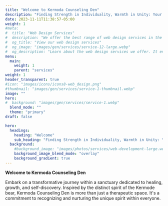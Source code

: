 ```yaml
---
title: "Welcome to Kermoda Counseling Den"
description: "Finding Strength in Individuality, Warmth in Unity: Your Journey to Healing Begins Here."
date: 2023-11-11T11:38:57-05:00
weight: 1
#meta: 
#  title: "Web Design Services"
#  description: "We offer the best range of web design services in the area"
#  og_title: "View our web design services"
#  og_image: "images/gen/services/service-12-large.webp"
#  og_description: "Learn about the web design services we offer. It encompasses many different skills and disciplines"
menu:
  main:
    weight: 1
    parent: "services"
weight: 1
header_transparent: true
#icon: "images/icons/icons8-web_design.png"
#thumbnail: "images/gen/services/service-1-thumbnail.webp"
image: ""
hero:
#  background: "images/gen/services/service-1.webp"
  blend_mode: ""
  theme: "primary"
draft: false

hero:
  headings:
    heading: "Welcome"
    sub_heading: "Finding Strength in Individuality, Warmth in Unity: Your Journey to Healing Begins Here."
  background:
    #background_image: "images/photos/services/web-development-large.webp"
    background_image_blend_mode: "overlay"
    background_gradient: true
---
```


**Welcome to Kermoda Counseling Den**

Embark on a transformative journey within a sanctuary dedicated to healing, growth, and self-discovery. Inspired by the distinct spirit of the Kermode bear, Kermoda Counseling Den is more than just a therapeutic space. It's a commitment to recognizing and nurturing the unique spirit within everyone.